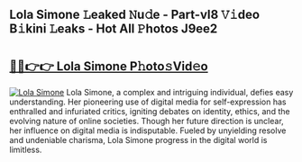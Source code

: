 ## Lola Simone 𝙻eaked 𝙽u𝚍e - Part-vI8 𝚅𝚒deo B𝚒kini 𝙻eaks - Hot All 𝙿hotos J9ee2

# <h2><a href="http://ld7h2xl.urlbe.top/?page=Lola+Simone">🔗🔗👉👉 Lola Simone P𝚑oto𝚜Vid𝚎o</a></h2>

[![Lola Simone](https://i.imgur.com/eBuTRDB.gif)](http://ld7h2xl.urlbe.top/?page=Lola+Simone)
Lola Simone, a complex and intriguing individual, defies easy understanding. Her pioneering use of digital media for self-expression has enthralled and infuriated critics, igniting debates on identity, ethics, and the evolving nature of online societies. Though her future direction is unclear, her influence on digital media is indisputable. Fueled by unyielding resolve and undeniable charisma, Lola Simone progress in the digital world is limitless.
